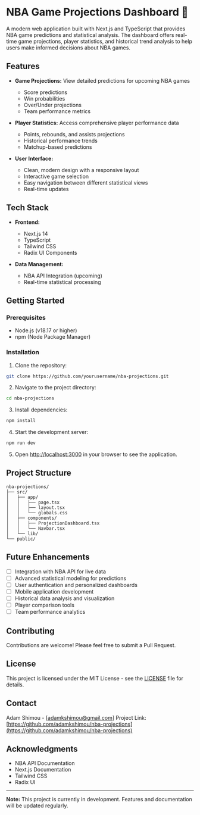 # NBA Game Projections Dashboard 🏀

A modern web application built with Next.js and TypeScript that provides NBA game predictions and statistical analysis. The dashboard offers real-time game projections, player statistics, and historical trend analysis to help users make informed decisions about NBA games.

## Features

- **Game Projections:** View detailed predictions for upcoming NBA games
  - Score predictions
  - Win probabilities
  - Over/Under projections
  - Team performance metrics

- **Player Statistics:** Access comprehensive player performance data
  - Points, rebounds, and assists projections
  - Historical performance trends
  - Matchup-based predictions

- **User Interface:**
  - Clean, modern design with a responsive layout
  - Interactive game selection
  - Easy navigation between different statistical views
  - Real-time updates

## Tech Stack

- **Frontend:**
  - Next.js 14
  - TypeScript
  - Tailwind CSS
  - Radix UI Components

- **Data Management:**
  - NBA API Integration (upcoming)
  - Real-time statistical processing

## Getting Started

### Prerequisites

- Node.js (v18.17 or higher)
- npm (Node Package Manager)

### Installation

1. Clone the repository:
```bash
git clone https://github.com/yourusername/nba-projections.git
```

2. Navigate to the project directory:
```bash
cd nba-projections
```

3. Install dependencies:
```bash
npm install
```

4. Start the development server:
```bash
npm run dev
```

5. Open [http://localhost:3000](http://localhost:3000) in your browser to see the application.

## Project Structure

```
nba-projections/
├── src/
│   ├── app/
│   │   ├── page.tsx
│   │   ├── layout.tsx
│   │   └── globals.css
│   ├── components/
│   │   ├── ProjectionDashboard.tsx
│   │   └── Navbar.tsx
│   └── lib/
└── public/
```

## Future Enhancements

- [ ] Integration with NBA API for live data
- [ ] Advanced statistical modeling for predictions
- [ ] User authentication and personalized dashboards
- [ ] Mobile application development
- [ ] Historical data analysis and visualization
- [ ] Player comparison tools
- [ ] Team performance analytics

## Contributing

Contributions are welcome! Please feel free to submit a Pull Request.

## License

This project is licensed under the MIT License - see the [LICENSE](LICENSE) file for details.

## Contact

Adam Shimou - [adamkshimou@gmail.com]
Project Link: [https://github.com/adamkshimou/nba-projections](https://github.com/adamkshimou/nba-projections)

## Acknowledgments

- NBA API Documentation
- Next.js Documentation
- Tailwind CSS
- Radix UI

---
**Note:** This project is currently in development. Features and documentation will be updated regularly.
